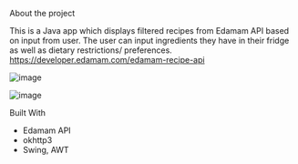 About the project

This is a Java app which displays filtered recipes from Edamam API based on input from user. 
The user can input ingredients they have in their fridge as well as dietary restrictions/ preferences.
https://developer.edamam.com/edamam-recipe-api

![image](https://user-images.githubusercontent.com/51251358/215531038-791512b2-5f40-4435-9df3-1c9f226e7657.png)

![image](https://user-images.githubusercontent.com/51251358/215531260-39a5d05e-209e-4569-b71e-5f3c3a940760.png)

Built With
- Edamam API
- okhttp3
- Swing, AWT


